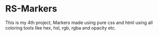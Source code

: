 # RS-Markers
This is my 4th project, Markers made using pure css and html using all coloring tools like hex, hsl, rgb, rgba and opacity etc.

